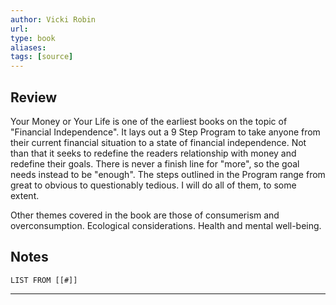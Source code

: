 ```yaml
---
author: Vicki Robin
url: 
type: book
aliases: 
tags: [source]
---
```

## Review
Your Money or Your Life is one of the earliest books on the topic of "Financial Independence". It lays out a 9 Step Program to take anyone from their current financial situation to a state of financial independence. Not than that it seeks to redefine the readers relationship with money and redefine their goals. There is never a finish line for "more", so the goal needs instead to be "enough". The steps outlined in the Program range from great to obvious to questionably tedious. I will do all of them, to some extent.

Other themes covered in the book are those of consumerism and overconsumption. Ecological considerations. Health and mental well-being.

## Notes
```dataview
LIST FROM [[#]]
```

---